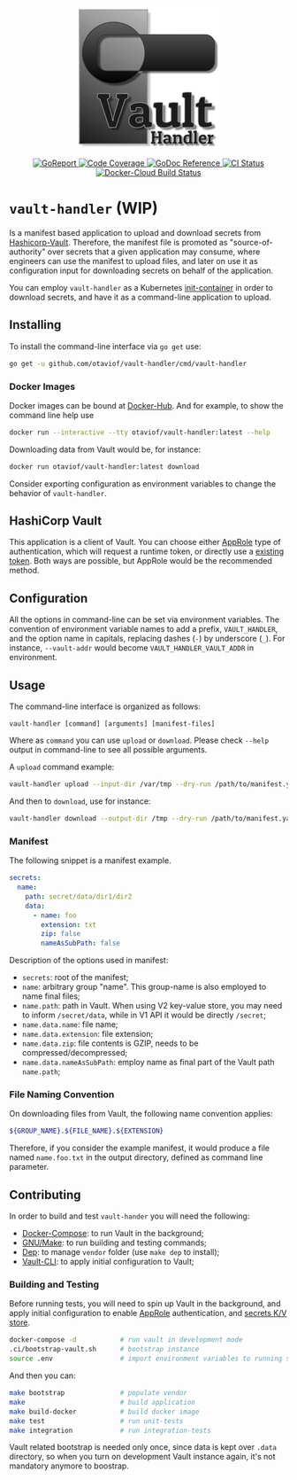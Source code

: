 <p align="center">
    <img src ="https://raw.githubusercontent.com/otaviof/vault-handler/master/assets/logo/vault-handler.png"/>
</p>
<p align="center">
    <a alt="GoReport" href="https://goreportcard.com/report/github.com/otaviof/vault-handler">
        <img alt="GoReport" src="https://goreportcard.com/badge/github.com/otaviof/vault-handler">
    </a>
    <a alt="Code Coverage" href="https://codecov.io/gh/otaviof/vault-handler">
        <img alt="Code Coverage" src="https://codecov.io/gh/otaviof/vault-handler/branch/master/graph/badge.svg">
    </a>
    <a href="https://godoc.org/github.com/otaviof/shorty/pkg/shorty">
        <img alt="GoDoc Reference" src="https://godoc.org/github.com/otaviof/shorty/pkg/shorty?status.svg">
    </a>
    <a alt="CI Status" href="https://travis-ci.com/otaviof/vault-handler">
        <img alt="CI Status" src="https://travis-ci.com/otaviof/vault-handler.svg?branch=master">
    </a>
    <a alt="Docker-Cloud Build Status" href="https://hub.docker.com/r/otaviof/vault-handler">
        <img alt="Docker-Cloud Build Status" src="https://img.shields.io/docker/cloud/build/otaviof/vault-handler.svg">
    </a>
</p>

# `vault-handler` (WIP)

Is a manifest based application to upload and download secrets from
[Hashicorp-Vault](https://www.vaultproject.io/). Therefore, the manifest file is promoted as
"source-of-authority" over secrets that a given application may consume, where engineers can use
the manifest to upload files, and later on use it as configuration input for downloading secrets
on behalf of the application.

You can employ `vault-handler` as a Kubernetes
[init-container](https://kubernetes.io/docs/concepts/workloads/pods/init-containers) in order to
download secrets, and have it as a command-line application to upload.

## Installing

To install the command-line interface via `go get` use:

``` bash
go get -u github.com/otaviof/vault-handler/cmd/vault-handler
```

### Docker Images

Docker images can be bound at [Docker-Hub](https://hub.docker.com/r/otaviof/vault-handler). And for
example, to show the command line help use

``` bash
docker run --interactive --tty otaviof/vault-handler:latest --help
```

Downloading data from Vault would be, for instance:

``` bash
docker run otaviof/vault-handler:latest download
```

Consider exporting configuration as environment variables to change the behavior of `vault-handler`.

## HashiCorp Vault

This application is a client of Vault. You can choose either
[AppRole](https://www.vaultproject.io/docs/auth/approle.html) type of authentication, which will
request a runtime token, or directly use a
[existing token](https://www.vaultproject.io/docs/auth/token.html). Both ways are possible, but
AppRole would be the recommended method.

## Configuration

All the options in command-line can be set via environment variables. The convention of environment
variable names to add a prefix, `VAULT_HANDLER`, and the option name in capitals, replacing dashes
(`-`) by underscore (`_`). For instance, `--vault-addr` would become `VAULT_HANDLER_VAULT_ADDR`
in environment.

## Usage

The command-line interface is organized as follows:

```
vault-handler [command] [arguments] [manifest-files]
```

Where as `command` you can use `upload` or `download`. Please check `--help` output in command-line
to see all possible arguments.

A `upload` command example:

``` bash
vault-handler upload --input-dir /var/tmp --dry-run /path/to/manifest.yaml
```

And then to `download`, use for instance:

``` bash
vault-handler download --output-dir /tmp --dry-run /path/to/manifest.yaml
```

### Manifest

The following snippet is a manifest example.

``` yaml
secrets:
  name:
    path: secret/data/dir1/dir2
    data:
      - name: foo
        extension: txt
        zip: false
        nameAsSubPath: false
```

Description of the options used in manifest:

- `secrets`: root of the manifest;
- `name`: arbitrary group "name". This group-name is also employed to name final files;
- `name.path`: path in Vault. When using V2 key-value store, you may need to inform
  `/secret/data`, while in V1 API it would be directly `/secret`;
- `name.data.name`: file name;
- `name.data.extension`: file extension;
- `name.data.zip`: file contents is GZIP, needs to be compressed/decompressed;
- `name.data.nameAsSubPath`: employ name as final part of the Vault path `name.path`;

### File Naming Convention

On downloading files from Vault, the following name convention applies:

``` bash
${GROUP_NAME}.${FILE_NAME}.${EXTENSION}
```

Therefore, if you consider the example manifest, it would produce a file named `name.foo.txt` in
the output directory, defined as command line parameter.

## Contributing

In order to build and test `vault-hander` you will need the following:

- [Docker-Compose](https://docs.docker.com/compose/): to run Vault in the background;
- [GNU/Make](https://www.gnu.org/software/make/): to run building and testing commands;
- [Dep](https://github.com/golang/dep): to manage `vendor` folder (use `make dep` to install);
- [Vault-CLI](https://www.vaultproject.io/docs/commands/): to apply initial configuration to Vault;

### Building and Testing

Before running tests, you will need to spin up Vault in the background, and apply initial
configuration to enable [AppRole](https://www.vaultproject.io/docs/auth/approle.html) authentication,
and [secrets K/V store](https://www.vaultproject.io/docs/secrets/kv/index.html).

``` bash
docker-compose -d           # run vault in development mode
.ci/bootstrap-vault.sh      # bootstrap instance
source .env                 # import environment variables to running shell
```

And then you can:

``` bash
make bootstrap              # populate vendor
make                        # build application
make build-docker           # build docker image
make test                   # run unit-tests
make integration            # run integration-tests
```

Vault related bootstrap is needed only once, since data is kept over `.data` directory, so when you
turn on development Vault instance again, it's not mandatory anymore to boostrap.





